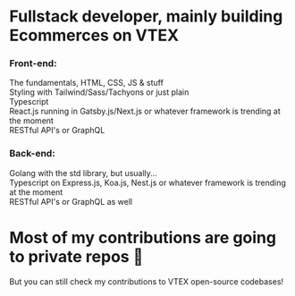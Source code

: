 # Fullstack developer, mainly building Ecommerces on VTEX

### Front-end:
The fundamentals, HTML, CSS, JS & stuff <br>
Styling with Tailwind/Sass/Tachyons or just plain <br>
Typescript <br>
React.js running in Gatsby.js/Next.js or whatever framework is trending at the moment <br>
RESTful API's or GraphQL <br>

### Back-end:
Golang with the std library, but usually... <br>
Typescript on Express.js, Koa.js, Nest.js or whatever framework is trending at the moment <br>
RESTful API's or GraphQL as well <br>

# Most of my contributions are going to private repos 🥹
But you can still check my contributions to VTEX open-source codebases!
